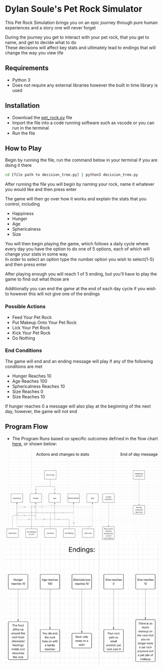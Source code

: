 # Dylan Soule's Pet Rock Simulator

This Pet Rock Simulation brings you on an epic journey through pure human experiences and a story one will never forget

During the journey you get to interact with your pet rock, that you get to name, and get to decide what to do  
These decisions will affect key stats and ultimately lead to endings that will change the way you view life

## Requirements
* Python 3
* Does not require any external libraries however the built in time library is used

## Installation
* Download the [pet_rock.py](./pet_rock.py) file  
* Import the file into a code running software such as vscode or you can run in the terminal  
* Run the file

## How to Play
Begin by running the file, run the command below in your terminal if you are doing it there
```bash
cd [file path to decision_tree.py] | python3 decision_tree.py
```
After running the file you will begin by naming your rock, name it whatever you would like and then press enter

The game will then go over how it works and explain the stats that you control, including
* Happiness
* Hunger
* Age
* Sphericalness
* Size

You will then begin playing the game, which follows a daily cycle where every day you have the option to do one of 5 options, each of which will change your stats in some way.  
In order to select an option type the number option you wish to select(1-5) and then press enter

After playing enough you will reach 1 of 5 ending, but you'll have to play the game to find out what those are

Additionally you can end the game at the end of each day cycle if you wish to however this will not give one of the endings

### Possible Actions
* Feed Your Pet Rock
* Put Makeup Onto Your Pet Rock
* Lick Your Pet Rock
* Kick Your Pet Rock
* Do Nothing

### End Conditions
The game will end and an ending message will play if any of the following conditions are met
* Hunger Reaches 10
* Age Reaches 100
* Sphericalness Reaches 10
* Size Reaches 0
* Size Reaches 10

If hunger reaches 0 a message will also play at the beginning of the next day, however, the game will not end

## Program Flow
* The Program Runs based on specific outcomes defined in the flow chart [here](https://lucid.app/lucidchart/8943c60f-2936-4edf-9340-a66bb51323b8/edit?viewport_loc=446%2C-657%2C5216%2C2629%2C0_0&invitationId=inv_22faf6c7-6790-400d-b459-823c11742c94), or shown below:

![Flow Chart Actions and Messages](<Actions and message.png>)
![Flow Chart Endings](Endings.png)